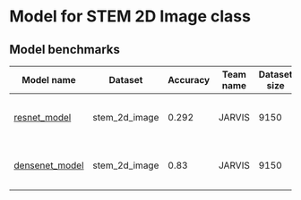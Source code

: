 # Model for STEM 2D Image class

<h2>Model benchmarks</h2>

<table style="width:100%" id="j_table">
 <thead>
  <tr>
<th>Model name</th><th>Dataset</th>
   <!-- <th>Method</th>-->
    <th>Accuracy</th>
    <th>Team name</th>
    <th>Dataset size</th>
    <th>Date submitted</th>
    <th>Notes</th>
  </tr>
 </thead>
<!--table_content--><tr><td><a href="https://github.com/usnistgov/jarvis_leaderboard/tree/main/jarvis_leaderboard/contributions/resnet_model" target="_blank">resnet_model</a></td><td>stem_2d_image</td><td>0.292</td><td>JARVIS</td><td>9150</td><td>01-14-2023</td><td><a href="https://github.com/usnistgov/jarvis_leaderboard/tree/main/jarvis_leaderboard/contributions/resnet_model/AI-ImageClass-bravais_class-stem_2d_image-test-acc.csv.zip" target="_blank">CSV</a>, <a href="https://github.com/usnistgov/jarvis_leaderboard/tree/main/jarvis_leaderboard/benchmarks/AI/ImageClass/stem_2d_image_bravais_class.json.zip" target="_blank">JSON</a>, <a href="https://github.com/usnistgov/jarvis_leaderboard/tree/main/jarvis_leaderboard/contributions/resnet_model/run.sh " target="_blank">run.sh</a>, <a href="https://github.com/usnistgov/jarvis_leaderboard/tree/main/jarvis_leaderboard/contributions/resnet_model/metadata.json " target="_blank">Info</a></td></tr><!--table_content--><tr><td><a href="https://github.com/usnistgov/jarvis_leaderboard/tree/main/jarvis_leaderboard/contributions/densenet_model" target="_blank">densenet_model</a></td><td>stem_2d_image</td><td>0.83</td><td>JARVIS</td><td>9150</td><td>01-14-2023</td><td><a href="https://github.com/usnistgov/jarvis_leaderboard/tree/main/jarvis_leaderboard/contributions/densenet_model/AI-ImageClass-bravais_class-stem_2d_image-test-acc.csv.zip" target="_blank">CSV</a>, <a href="https://github.com/usnistgov/jarvis_leaderboard/tree/main/jarvis_leaderboard/benchmarks/AI/ImageClass/stem_2d_image_bravais_class.json.zip" target="_blank">JSON</a>, <a href="https://github.com/usnistgov/jarvis_leaderboard/tree/main/jarvis_leaderboard/contributions/densenet_model/run.sh " target="_blank">run.sh</a>, <a href="https://github.com/usnistgov/jarvis_leaderboard/tree/main/jarvis_leaderboard/contributions/densenet_model/metadata.json " target="_blank">Info</a></td></tr><!--table_content-->
</table>